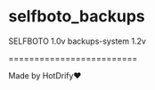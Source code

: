 # selfboto_backups
SELFBOTO 1.0v
backups-system 1.2v

=========================

Made by HotDrify❤️
